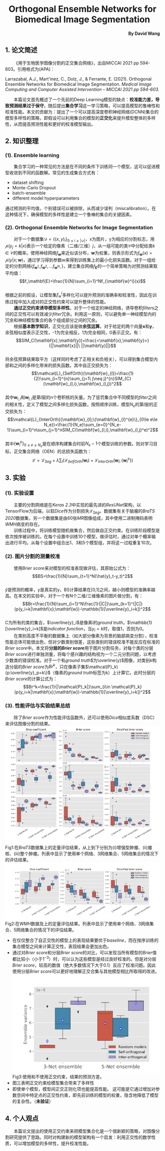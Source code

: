 # <center>Orthogonal Ensemble Networks for Biomedical Image Segmentation</center>
#### <p align="right">By David Wang</p>
## 1. 论文简述
&emsp;&emsp;《用于生物医学图像分割的正交集合网络》，出自MICCAI 2021 pp 594-603。引用格式为(APA)：  
  
Larrazabal, A.J., Mart'inez, C., Dolz, J., & Ferrante, E. (2021). Orthogonal Ensemble Networks for Biomedical Image Segmentation. *Medical Image Computing and Computer Assisted Intervention – MICCAI 2021 pp 594-603.*  
  
&emsp;&emsp;本篇论文首先概述了一个先前的Deep Learning模型的缺点：**校准能力差，导致预测结果过于保守**。随后提出**集合学习**这一学习策略，可以提高模型的鲁棒性和校准性能。本文的贡献为：提出了一个可以提高深度卷积神经网络(DCNN)集合的模型多样性的策略，即假设可以利用集合的模型的**正交化**来提升模型整体的多样性，从而提高预测性能和更好的校准模型输出。
## 2. 知识整理
### (1). Ensemble learning
&emsp;&emsp;集合学习的一种常见的方法是在不同的条件下训练同一个模型，这可以促进模型收敛到不同的函数解。常见的生成集合方式有：  
- dataset shifting
- Monte-Carlo Dropout
- batch-ensemble
- different model hyperparameters
  
通过预测的平均值，个别错误可以被排除，从而减少误判（miscalibration）。在这种情况下，确保模型的多样性是建立一个鲁棒的集合的关键因素。  
### (2). Orthogonal Ensemble Networks for Image Segmentation
&emsp;&emsp;对于一个数据集$\mathcal{D}=\{(x,y)_i\}_{0\le i\le |\mathcal{D}|}$，x为图片，y为相应的分割标志，用$\mathcal{p}(y_j=k|x)$表示一个给定的像素（二维/三维）$j$，从一组可能的类$\mathcal{C}$中分配给类$k\in \mathcal{C}$的概率。使用神经网络$f_\mathbf{w}$来近似该分布，$\mathbf{w}$为权重，则表示形式为$f_\mathbf{w}(x)=\mathcal{p}(y|x;\mathbf{w})$，通过学习得到参数$w$来得到训练集上的最小化损失函数。对于一组给定的分割网络$\{f_{\mathbf{w}^1},f_{\mathbf{w}^2},...f_{\mathbf{w}^N},\}$，建立集合网络$f_\mathbf{E}$的一个简单策略为对预测结果取平均值：  
$$f_\mathbf{E}=\frac{1}{N}\sum_{i=1}^Nf_{\mathbf{w}^i}(x)$$  
根据之前的假设，让模型集$f_{w}^i$多样化可以提升预测的准确率和校准性，因此在训练过程中加入成对的正交性约束可以提升整体的性能。  
&emsp;&emsp;**通过正交约束诱导模型多样性**。对于一个给定的神经网络，诱导卷积*filters*之间的正交性可以有效减少*filter*冗余。利用这一原则，可以避免单一神经模型内的冗余和神经模型集合的各个组成部分之间的冗余。  
&emsp;&emsp;根据**基本数学知识**，正交化应该是做**余弦运算**。对于给定的两个向量$\mathbf{x}$和$\mathbf{y}$，余弦相似度表示正交性，-1为完全相反，1为完全相同，0表示正交。有：  
$$SIM_C(\mathbf{x},\mathbf{y})=\frac{<\mathbf{x},\mathbf{y}>}{||\mathbf{x}||\  ||\mathbf{y}||}$$  
将余弦预算结果取平方（这样同时考虑了正相关和负相关），可以得到集合模型内部和之间的多样化带来的损失函数。其中自正交损失为：  
$$\mathcal{L}_{SelfOrth}(\mathbf{w}_{l})=\frac{1}{2}\sum_{i=1}^{n}\sum_{j=1\ j\neq j}^{n}SIM_{C}(\mathbf{w}_{l,i},\mathbf{w}_{l,j})^2$$  
其中$\mathbf{w}_{l,i}$和$\mathbf{w}_{l,i}$是第*l*层的n个卷积核的矢量。为了惩罚集合中不同模型的*filter*之间的相关性，定义了模型之间多样化损失函数，按照顺序训练，模型$N_e$的第*l*层的正交损失为：  
$$\mathcal{L}_{InterOrth}(\mathbf{w}_{l};\{\mathbf{w}_{l}^{e}\}_{0\le e\le N_e})=\frac{1}{N_e}\sum_{e=0}^{N_e-1}\sum_{i=1}^n\sum_{j=1}^nSIM_C(\mathbf{w}_{l,i},\mathbf{w}_{l,j}^e)^2$$  
其中$\{\mathbf{w}_{l}^{e}\}_{0\le e\le N_e}$是在顺序构建集合时前$N_e-1$个模型训练的参数。则对学习目标，正交集合网络（OEN）的总损失函数为：  
$$\mathcal{L}=\mathcal{L}_{Seg}+\lambda\sum_{l}(\mathcal{L}_{SelfOrth}(\mathbf{w}_{l})+\mathcal{L}_{InterOrth}(\mathbf{w}_{l};\{\mathbf{w}_{l}^{e}\})$$  
## 3. 实验
### (1). 实验设置
&emsp;&emsp;主要的分割网络是在*Keras 2.3*中实现的最先进的*ResUNet*架构，以TensorFlow为后端，以软*Dice*作为分割损失$\mathcal{L}_{Seg}$。数据集有关于脑瘤的*BraTS 2020*数据集，另一个数据集是由60张*MR*图像组成，其中使用二进制掩码表明*WMH*病变的存在。  
&emsp;&emsp;训练过程中，将训练模型随机做集合，然后做自正交约束。在训练阶段模型是依次按序被训练的。在每个设置中训练10个模型，做评估时，通过对单个概率输出进行平均，从每个设置中组合出1、3和5个模型组，并将这一过程重复10次。  
### (2). 图片分割的测量校准
&emsp;&emsp;使用*Brier score*来对模型的校准表现做评估，其原始公式为：  
$$BS=\frac{1}{N}\sum_{t=1}^N(\hat{y}_t-y_t)^2$$  
$\hat{y}$是预测的概率，y是真实的y，BS计算结果在[0,1]之间，越小则模型的准确率越高。在本文的实验中，对于一个有N个二维/三维像素的图片做分割，有：  
$$Br=\frac{1}{N}\sum_{i=1}^N\frac{1}{|C|}\sum_{k=1}^{|C|}(p(y_i=k|\mathbf{x};\mathbf{w})-\mathbb{1}[\overline{y}_i=k])^2$$  
C为所有的类的集合，$\overline{y}_i$是像素i的*ground truth*，$\mathbb{1}[\overline{y}_i=k]$是*indicator function*，当$y_i=k$时，取值1，否则为0。  
&emsp;&emsp;在类别高度不平衡的数据集上（如大部分像素为背景的脑部病变分割），校准性能总体可能很出色，但对少数类别很差，这些类别的错误校准不能反应在标准的*Brier score*中。本文将**分层的*Brier score***用于图片分割任务，对每个类的分层*Brier score*进行单独测量，将每个感兴趣的结构视为一个二元分割问题，以考虑少数类的错误校准。对于一个有*ground truth*$为\overline{y}$图像，对类别*k*构造分层的*Brier score*为$Br^k$，只在像素子集$\mathcal{P}_k\{p:\overline{y}_p=k\}$（像素的*ground truth*标签为k）上计算它。此时分层的*Brier score*的计算公式为：  
$$Br^k=\frac{1}{|\mathcal{P}_k|}\sum_{i\in \mathcal{P}_k}(p(y_i=k|\mathbf{x};\mathbf{w})-\mathbb{1}[\overline{y}_i=k])^2$$  
### (3). 性能评估与实验结果总结
&emsp;&emsp;除了*Brier score*作为性能评估函数外，还可以使用*Dice*相似度系数（DSC）来评估图像分割的结果。  
![](./src/1.png)  
Fig1:在*BraTS*数据集上的定量评估结果，从上到下分别为(i)增强型肿瘤、(ii)瘤核、(iii)整个肿瘤。列表中显示了使用单个网络、3网络集合、5网络集合的情况下的评估结果。  
![](./src/2.png)  
Fig2:在*WMH*数据及上的定量评估结果。列表中显示了使用单个网络、3网络集合、5网络集合的情况下的评估结果。  
- 在仅仅整合了自正交性的模型上的表现结果要优于*baseline*，而在按序训练的集合模型之间来计算正交性，表现结果会更加出色。
- 通过对*Brier score*和分层*Brier score*的对比，可以发现当所有模型的*Brier*值都比较小（小于$1^{-3}$）时，可以认为这些模型是经过良好校准的。但是对分层*Brier score*，较高的数值（绝大多数情况下大于0.1）反应了校准问题。因此使用分层*Brier score*可以更好地理解正交合集与其他模型相比所取得的改进。
![](./src/3.png)  
Fig3:使用和不使用正交约束，结果的预测方差。  
- 图三表明正交约束给模型集合带来了多样性
- 即使单个模型，模型间正交正则化项也能提高性能。 这可能是它通过增加对参数空间中特定点的正交性约束，即先前训练的模型的权重，隐含地降低了模型的复杂性。（**未验证**）  
## 4. 个人观点
&emsp;&emsp;本篇论文提出的使用正交约束来把模型集合化是一个很新颖的策略，对图像分割研究提供了思路。同时对构建新的模型架构有一个启发：利用正交性的数学性质，可以增加模型的多样性，提升校准性能。



